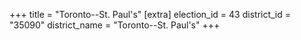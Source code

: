 +++
title = "Toronto--St. Paul's"
[extra]
election_id = 43
district_id = "35090"
district_name = "Toronto--St. Paul's"
+++
